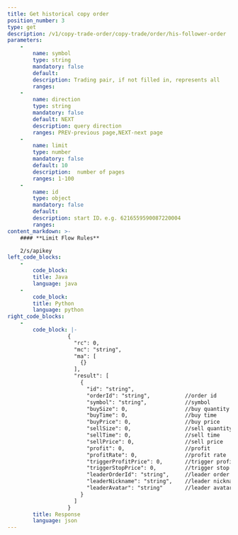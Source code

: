 ```yaml
---
title: Get historical copy order
position_number: 3
type: get
description: /v1/copy-trade-order/copy-trade/order/his-follower-order
parameters:
    -
        name: symbol
        type: string
        mandatory: false
        default:
        description: Trading pair, if not filled in, represents all
        ranges:
    -
        name: direction
        type: string
        mandatory: false
        default: NEXT
        description: query direction
        ranges: PREV-previous page,NEXT-next page
    -
        name: limit
        type: number
        mandatory: false
        default: 10
        description:  number of pages
        ranges: 1-100
    -
        name: id
        type: object
        mandatory: false
        default:
        description: start ID，e.g. 6216559590087220004
        ranges:
content_markdown: >-
    #### **Limit Flow Rules**

    2/s/apikey
left_code_blocks:
    -
        code_block:
        title: Java
        language: java
    -
        code_block:
        title: Python
        language: python
right_code_blocks:
    -
        code_block: |-
                   {
                     "rc": 0,
                     "mc": "string",
                     "ma": [
                       {}
                     ],
                     "result": [
                       {
                         "id": "string",        
                         "orderId": "string",           //order id
                         "symbol": "string",            //symbol
                         "buySize": 0,                  //buy quantity
                         "buyTime": 0,                  //buy time
                         "buyPrice": 0,                 //buy price
                         "sellSize": 0,                 //sell quantity
                         "sellTime": 0,                 //sell time
                         "sellPrice": 0,                //sell price
                         "profit": 0,                   //profit
                         "profitRate": 0,               //profit rate
                         "triggerProfitPrice": 0,       //trigger profit price
                         "triggerStopPrice": 0,         //trigger stop price
                         "leaderOrderId": "string",     //leader order id
                         "leaderNickname": "string",    //leader nickname
                         "leaderAvatar": "string"       //leader avatar
                       }
                     ]
                   }
        title: Response
        language: json
---
```

